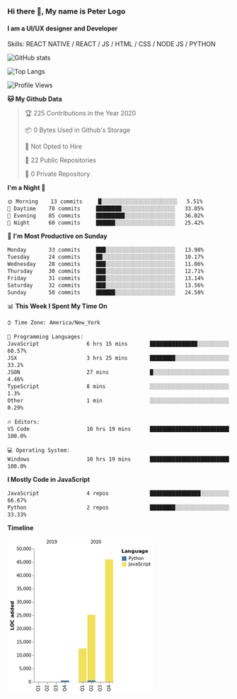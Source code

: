 ### Hi there 👋, My name is Peter Logo
#### I am a UI/UX designer and Developer
Skills: REACT NATIVE / REACT / JS / HTML / CSS / NODE JS / PYTHON

![GitHub stats](https://github-readme-stats.vercel.app/api?username=Together4&show_icons=true&count_private=true&theme=dark)

![Top Langs](https://github-readme-stats.vercel.app/api/top-langs/?username=Together4&theme=dark&layout=compact)

<!--START_SECTION:waka-->
![Profile Views](http://img.shields.io/badge/Profile%20Views-0-blue)

**🐱 My Github Data** 

> 🏆 225 Contributions in the Year 2020
 > 
> 📦 0 Bytes Used in Github's Storage 
 > 
> 🚫 Not Opted to Hire
 > 
> 📜 22 Public Repositories
 > 
> 🔑 0 Private Repository 
 > 
**I'm a Night 🦉** 

```text
🌞 Morning    13 commits     █░░░░░░░░░░░░░░░░░░░░░░░░   5.51% 
🌆 Daytime    78 commits     ████████░░░░░░░░░░░░░░░░░   33.05% 
🌃 Evening    85 commits     █████████░░░░░░░░░░░░░░░░   36.02% 
🌙 Night      60 commits     ██████░░░░░░░░░░░░░░░░░░░   25.42%

```
📅 **I'm Most Productive on Sunday** 

```text
Monday       33 commits     ███░░░░░░░░░░░░░░░░░░░░░░   13.98% 
Tuesday      24 commits     ██░░░░░░░░░░░░░░░░░░░░░░░   10.17% 
Wednesday    28 commits     ███░░░░░░░░░░░░░░░░░░░░░░   11.86% 
Thursday     30 commits     ███░░░░░░░░░░░░░░░░░░░░░░   12.71% 
Friday       31 commits     ███░░░░░░░░░░░░░░░░░░░░░░   13.14% 
Saturday     32 commits     ███░░░░░░░░░░░░░░░░░░░░░░   13.56% 
Sunday       58 commits     ██████░░░░░░░░░░░░░░░░░░░   24.58%

```


📊 **This Week I Spent My Time On** 

```text
⌚︎ Time Zone: America/New_York

💬 Programming Languages: 
JavaScript               6 hrs 15 mins       ███████████████░░░░░░░░░░   60.57% 
JSX                      3 hrs 25 mins       ████████░░░░░░░░░░░░░░░░░   33.2% 
JSON                     27 mins             █░░░░░░░░░░░░░░░░░░░░░░░░   4.46% 
TypeScript               8 mins              ░░░░░░░░░░░░░░░░░░░░░░░░░   1.3% 
Other                    1 min               ░░░░░░░░░░░░░░░░░░░░░░░░░   0.29%

🔥 Editors: 
VS Code                  10 hrs 19 mins      █████████████████████████   100.0%

💻 Operating System: 
Windows                  10 hrs 19 mins      █████████████████████████   100.0%

```

**I Mostly Code in JavaScript** 

```text
JavaScript               4 repos             ████████████████░░░░░░░░░   66.67% 
Python                   2 repos             ████████░░░░░░░░░░░░░░░░░   33.33%

```


**Timeline**

![Chart not found](https://github.com/Together4/Together4/blob/master/charts/bar_graph.png) 


<!--END_SECTION:waka-->



